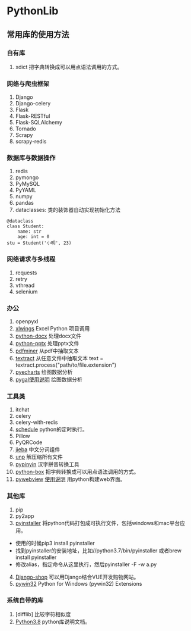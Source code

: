 # PythonLib
## 常用库的使用方法
### 自有库
1. xdict 把字典转换成可以用点语法调用的方式。
### 网络与爬虫框架
1. Django
2. Django-celery
3. Flask
4. Flask-RESTful
5. Flask-SQLAlchemy
6. Tornado
7. Scrapy
8. scrapy-redis
### 数据库与数据操作
1. redis
2. pymongo
3. PyMySQL
4. PyYAML
5. numpy
6. pandas
7. dataclasses: 类的装饰器自动实现初始化方法 
```
@dataclass
class Student:
    name: str
    age: int = 0
stu = Student('小明', 23)
```
### 网络请求与多线程
1. requests
2. retry
3. vthread
4. selenium
### 办公
1. openpyxl
2. [xlwings](https://github.com/xlwings/xlwings) Excel Python 项目调用
3. [python-docx](https://github.com/python-openxml/python-docx) 处理docx文件
4. [python-pptx](https://github.com/scanny/python-pptx) 处理pptx文件
5. [pdfminer](https://github.com/euske/pdfminer) 从pdf中抽取文本
6. [textract](https://github.com/deanmalmgren/textract) 从任意文件中抽取文本 text = textract.process("path/to/file.extension")
7. [pyecharts](https://github.com/pyecharts/pyecharts) 绘图数据分析
8. [pygal](https://github.com/Kozea/pygal)[使用说明](http://www.pygal.org/en/stable/documentation/index.html) 绘图数据分析
### 工具类
1. itchat
2. celery
3. celery-with-redis
4. [schedule](https://github.com/dbader/schedule) python的定时执行。
5. Pillow
6. PyQRCode
7. [jieba](https://github.com/fxsjy/jieba) 中文分词组件
8. [unp](https://github.com/mitsuhiko/unp) 解压缩所有文件
9. [pypinyin](https://github.com/mozillazg/python-pinyin) 汉字拼音转换工具
10. [python-box](https://github.com/cdgriffith/Box) 把字典转换成可以用点语法调用的方式。
11. [pywebview](https://github.com/r0x0r/pywebview/) [使用说明](https://pywebview.flowrl.com/examples/) 用python构建web界面。
### 其他库
1. pip
2. py2app
3. [pyinstaller](https://github.com/pyinstaller/pyinstaller) 将python代码打包成可执行文件，包括windows和mac平台应用。
- 使用的时候pip3 install pyinstaller
- 找到pyinstaller的安装地址，比如//python3.7/bin/pyinstaller 或者brew install pyinstaller
- 修改alias，指定命令从这里执行，然后pyinstaller -F -w a.py
4. [Django-shop](https://github.com/awesto/django-shop) 可以用Django结合VUE开发购物网站。
5. [pywin32](https://github.com/mhammond/pywin32) Python for Windows (pywin32) Extensions
### 系统自带的库
1. [difflib] 比较字符相似度
2. [Python3.8](https://github.com/python/cpython/tree/3.8/Lib) python库说明文档。



